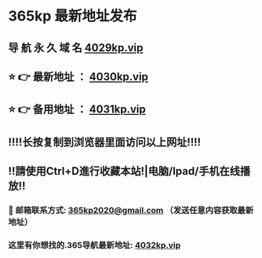 # 365kp 最新地址发布 
## 导 航 永 久 域 名       [4029kp.vip](https://33.ಭಾರತ:8090/home.html?channel=42724)
## ⭐️ 👉 最新地址 ：       [4030kp.vip](https://33.ಭಾರತ:8090/home.html?channel=42724)
## ⭐️ 👉 备用地址 ：       [4031kp.vip](https://33.ಭಾರತ:8090/home.html?channel=42724)
## ‼️‼️长按复制到浏览器里面访问以上网址‼️‼️
## ‼️請使用Ctrl+D進行收藏本站!|电脑/Ipad/手机在线播放‼️
### 📧 邮箱联系方式: 365kp2020@gmail.com （发送任意内容获取最新地址）
### 这里有你想找的.365导航最新地址:        [4032kp.vip](https://33.ಭಾರತ:8090/home.html?channel=42724)
